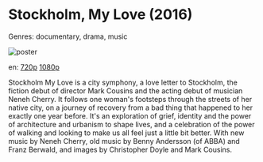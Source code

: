 # Stockholm, My Love (2016)

Genres: documentary, drama, music

![poster](http://image.tmdb.org/t/p/w500/ceVENAmHyfMtMyKtovHTZZvB0Ln.jpg)

en:
  [720p](magnet:?xt=urn:btih:271994047BF597EE432D718606F0FD567006EAEA&tr=udp://glotorrents.pw:6969/announce&tr=udp://tracker.opentrackr.org:1337/announce&tr=udp://torrent.gresille.org:80/announce&tr=udp://tracker.openbittorrent.com:80&tr=udp://tracker.coppersurfer.tk:6969&tr=udp://tracker.leechers-paradise.org:6969&tr=udp://p4p.arenabg.ch:1337&tr=udp://tracker.internetwarriors.net:1337)
  [1080p](magnet:?xt=urn:btih:E93DF6D79297A545E073654000E2B015132E2466&tr=udp://glotorrents.pw:6969/announce&tr=udp://tracker.opentrackr.org:1337/announce&tr=udp://torrent.gresille.org:80/announce&tr=udp://tracker.openbittorrent.com:80&tr=udp://tracker.coppersurfer.tk:6969&tr=udp://tracker.leechers-paradise.org:6969&tr=udp://p4p.arenabg.ch:1337&tr=udp://tracker.internetwarriors.net:1337)
  


Stockholm My Love is a city symphony, a love letter to Stockholm, the fiction debut of director Mark Cousins and the acting debut of musician Neneh Cherry. It follows one woman's footsteps through the streets of her native city, on a journey of recovery from a bad thing that happened to her exactly one year before. It's an exploration of grief, identity and the power of architecture and urbanism to shape lives, and a celebration of the power of walking and looking to make us all feel just a little bit better. With new music by Neneh Cherry, old music by Benny Andersson (of ABBA) and Franz Berwald, and images by Christopher Doyle and Mark Cousins.